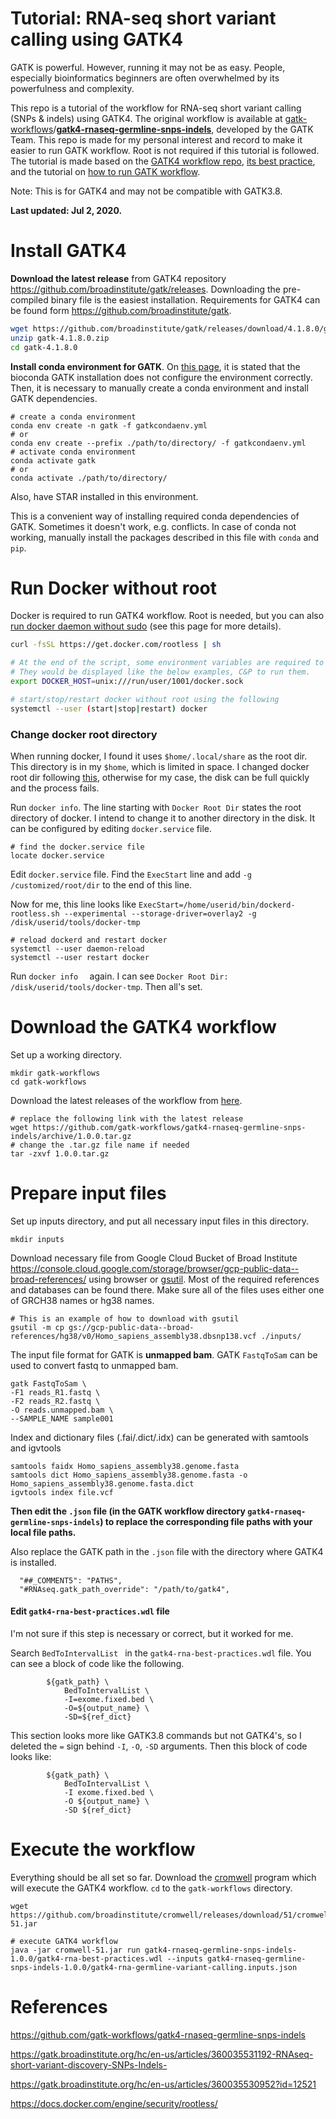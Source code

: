 # Tutorial: RNA-seq short variant calling using GATK4

GATK is powerful. However, running it may not be as easy. People, especially bioinformatics beginners are often overwhelmed by its powerfulness and complexity. 

This repo is a tutorial of the workflow for RNA-seq short variant calling (SNPs & indels) using GATK4. The original workflow is available at [gatk-workflows](https://github.com/gatk-workflows)/**[gatk4-rnaseq-germline-snps-indels](https://github.com/gatk-workflows/gatk4-rnaseq-germline-snps-indels)**, developed by the GATK Team.  This repo is made for my personal interest and record to make it easier to run GATK workflow. Root is not required if this tutorial is followed. The tutorial is made based on the [GATK4 workflow repo](https://github.com/gatk-workflows/gatk4-rnaseq-germline-snps-indels), [its best practice](https://gatk.broadinstitute.org/hc/en-us/articles/360035531192-RNAseq-short-variant-discovery-SNPs-Indels-), and the tutorial on [how to run GATK workflow](https://gatk.broadinstitute.org/hc/en-us/articles/360035530952?id=12521). 

Note: This is for GATK4 and may not be compatible with GATK3.8.

**Last updated: Jul 2, 2020.**



# Install GATK4

**Download the latest release** from GATK4 repository https://github.com/broadinstitute/gatk/releases. Downloading the pre-compiled binary file is the easiest installation. Requirements for GATK4 can be found form https://github.com/broadinstitute/gatk.

```sh
wget https://github.com/broadinstitute/gatk/releases/download/4.1.8.0/gatk-4.1.8.0.zip
unzip gatk-4.1.8.0.zip
cd gatk-4.1.8.0
```



**Install conda environment for GATK**. On [this page](https://gatk.broadinstitute.org/hc/en-us/articles/360035889851--How-to-Install-and-use-Conda-for-GATK4), it is stated that the bioconda GATK installation does not configure the environment correctly. Then, it is necessary to manually create a conda environment and install GATK dependencies.

```shell
# create a conda environment
conda env create -n gatk -f gatkcondaenv.yml
# or 
conda env create --prefix ./path/to/directory/ -f gatkcondaenv.yml
# activate conda environment
conda activate gatk
# or
conda activate ./path/to/directory/
```

Also, have STAR installed in this environment.

This is a convenient way of installing required conda dependencies of GATK. Sometimes it doesn't work, e.g. conflicts. In case of conda not working, manually install the packages described in this file with `conda` and `pip`.



# Run Docker without root

Docker is required to run GATK4 workflow. Root is needed, but you can also [run docker daemon without sudo](https://docs.docker.com/engine/security/rootless/) (see this page for more details).

```sh
curl -fsSL https://get.docker.com/rootless | sh

# At the end of the script, some environment variables are required to be set.
# They would be displayed like the below examples, C&P to run them.
export DOCKER_HOST=unix:///run/user/1001/docker.sock

# start/stop/restart docker without root using the following
systemctl --user (start|stop|restart) docker
```



### Change docker root directory

When running docker, I found it uses `$home/.local/share` as the root dir. This directory is in my `$home`, which is limited in space. I changed docker root dir following [this](https://medium.com/@hsadanuwan/how-to-change-docker-default-data-directory-f884dac76c1f), otherwise for my case, the disk can be full quickly and the process fails.

Run `docker info`. The line starting with `Docker Root Dir` states the root directory of docker. I intend to change it to another directory in the disk. It can be configured by editing `docker.service` file.

```shell
# find the docker.service file
locate docker.service
```

Edit `docker.service` file. Find the `ExecStart` line and add `-g /customized/root/dir` to the end of this line. 

Now for me, this line looks like `ExecStart=/home/userid/bin/dockerd-rootless.sh --experimental --storage-driver=overlay2 -g /disk/userid/tools/docker-tmp`

```shell
# reload dockerd and restart docker
systemctl --user daemon-reload
systemctl --user restart docker
```

Run `docker info  ` again. I can see `Docker Root Dir: /disk/userid/tools/docker-tmp`. Then all's set.



# Download the GATK4 workflow

Set up a working directory.

```shell
mkdir gatk-workflows
cd gatk-workflows
```

Download the latest releases of the workflow from [here](https://github.com/gatk-workflows/gatk4-rnaseq-germline-snps-indels/releases).

```shell
# replace the following link with the latest release
wget https://github.com/gatk-workflows/gatk4-rnaseq-germline-snps-indels/archive/1.0.0.tar.gz 
# change the .tar.gz file name if needed
tar -zxvf 1.0.0.tar.gz
```



# Prepare input files

Set up inputs directory, and put all necessary input files in this directory.

```shell
mkdir inputs
```

Download necessary file from Google Cloud Bucket of Broad Institute https://console.cloud.google.com/storage/browser/gcp-public-data--broad-references/ using browser or [gsutil](https://cloud.google.com/storage/docs/gsutil_install#linux). Most of the required references and databases can be found there. Make sure all of the files uses either one of GRCH38 names or hg38 names.

```shell
# This is an example of how to download with gsutil
gsutil -m cp gs://gcp-public-data--broad-references/hg38/v0/Homo_sapiens_assembly38.dbsnp138.vcf ./inputs/
```



The input file format for GATK is **unmapped bam**. GATK `FastqToSam` can be used to convert fastq to unmapped bam.

```shell
gatk FastqToSam \
-F1 reads_R1.fastq \
-F2 reads_R2.fastq \
-O reads.unmapped.bam \
--SAMPLE_NAME sample001
```

Index and dictionary files (.fai/.dict/.idx) can be generated with samtools and igvtools

```shell
samtools faidx Homo_sapiens_assembly38.genome.fasta
samtools dict Homo_sapiens_assembly38.genome.fasta -o Homo_sapiens_assembly38.genome.fasta.dict 
igvtools index file.vcf 
```



**Then edit the `.json` file (in the GATK workflow directory `gatk4-rnaseq-germline-snps-indels`) to replace the corresponding file paths with your local file paths.**

Also replace the GATK path in the `.json` file with the directory where GATK4 is installed.  

```
  "##_COMMENT5": "PATHS",
  "#RNAseq.gatk_path_override": "/path/to/gatk4",
```



#### **Edit `gatk4-rna-best-practices.wdl` file**

I'm not sure if this step is necessary or correct, but it worked for me. 

Search `BedToIntervalList ` in the `gatk4-rna-best-practices.wdl` file. You can see a block of code like the following.

```
        ${gatk_path} \
            BedToIntervalList \
            -I=exome.fixed.bed \
            -O=${output_name} \
            -SD=${ref_dict}
```

This section looks more like GATK3.8 commands but not GATK4's, so I deleted the `=` sign behind `-I`, `-O`, `-SD` arguments. Then this block of code looks like:

            ${gatk_path} \
                BedToIntervalList \
                -I exome.fixed.bed \
                -O ${output_name} \
                -SD ${ref_dict}



# Execute the workflow

Everything should be all set so far. Download the [cromwell](https://github.com/broadinstitute/cromwell/releases) program which will execute the GATK4 workflow. `cd` to the `gatk-workflows` directory.

```shell
wget https://github.com/broadinstitute/cromwell/releases/download/51/cromwell-51.jar

# execute GATK4 workflow
java -jar cromwell-51.jar run gatk4-rnaseq-germline-snps-indels-1.0.0/gatk4-rna-best-practices.wdl --inputs gatk4-rnaseq-germline-snps-indels-1.0.0/gatk4-rna-germline-variant-calling.inputs.json
```





# References

https://github.com/gatk-workflows/gatk4-rnaseq-germline-snps-indels

https://gatk.broadinstitute.org/hc/en-us/articles/360035531192-RNAseq-short-variant-discovery-SNPs-Indels-

https://gatk.broadinstitute.org/hc/en-us/articles/360035530952?id=12521

https://docs.docker.com/engine/security/rootless/
